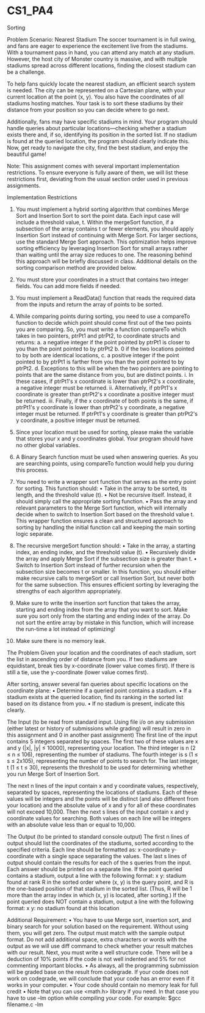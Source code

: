 # CS1_PA4
 Sorting

Problem Scenario: Nearest Stadium
The soccer tournament is in full swing, and fans are eager to experience the excitement live from the
stadiums. With a tournament pass in hand, you can attend any match at any stadium. However, the host city
of Monster country is massive, and with multiple stadiums spread across different locations, finding the closest
stadium can be a challenge.

To help fans quickly locate the nearest stadium, an efficient search system is needed. The city can be
represented on a Cartesian plane, with your current location at the point (x, y). You also have the coordinates
of all stadiums hosting matches. Your task is to sort these stadiums by their distance from your position so
you can decide where to go next.

Additionally, fans may have specific stadiums in mind. Your program should handle queries about particular
locations—checking whether a stadium exists there and, if so, identifying its position in the sorted list. If no
stadium is found at the queried location, the program should clearly indicate this.
Now, get ready to navigate the city, find the best stadium, and enjoy the beautiful game!

Note: This assignment comes with several important implementation restrictions. To ensure everyone is fully
aware of them, we will list these restrictions first, deviating from the usual section order used in previous
assignments.

Implementation Restrictions
1. You must implement a hybrid sorting algorithm that combines Merge Sort and Insertion Sort to sort the
point data. Each input case will include a threshold value, t. Within the mergeSort function, if a subsection
of the array contains t or fewer elements, you should apply Insertion Sort instead of continuing with
Merge Sort. For larger sections, use the standard Merge Sort approach.
This optimization helps improve sorting efficiency by leveraging Insertion Sort for small arrays rather than
waiting until the array size reduces to one. The reasoning behind this approach will be briefly discussed in
class. Additional details on the sorting comparison method are provided below.

2. You must store your coordinates in a struct that contains two integer fields. You can add more fields if
needed.

3. You must implement a ReadData() function that reads the required data from the inputs and return the
array of points to be sorted.

4. While comparing points during sorting, you need to use a compareTo function to decide which point should
come first out of the two points you are comparing. So, you must write a function compareTo which
takes in two pointers, ptrPt1 and ptrPt2, to coordinate structs and returns:
   a. a negative integer if the point pointed by ptrPt1 is closer to you than the point pointed to by ptrPt2
   b. 0 if the two locations pointed to by both are identical locations,
   c. a positive integer if the point pointed to by ptrPt1 is farther from you than the point pointed to by ptrPt2.
   d. Exceptions to this will be when the two pointers are pointing to points that are the same distance
      from you, but are distinct points.
         i. In these cases, if ptrPt1's x coordinate is lower than ptrPt2's x coordinate, a negative integer
            must be returned.
         ii. Alternatively, if ptrPt1's x coordinate is greater than ptrPt2's x coordinate a positive integer
             must be returned.
         iii. Finally, if the x coordinate of both points is the same, if ptrPt1's y coordinate is lower than
              ptrPt2's y coordinate, a negative integer must be returned. If ptrPt1's y coordinate is greater
              than ptrPt2's y coordinate, a positive integer must be returned.

5. Since your location must be used for sorting, please make the variable that stores your x and y coordinates
global. Your program should have no other global variables.

6. A Binary Search function must be used when answering queries. As you are searching points, using
compareTo function would help you during this process.

7. You need to write a wrapper sort function that serves as the entry point for sorting. This function should:
   • Take in the array to be sorted, its length, and the threshold value (t).
   • Not be recursive itself. Instead, it should simply call the appropriate sorting function.
   • Pass the array and relevant parameters to the Merge Sort function, which will internally decide when
     to switch to Insertion Sort based on the threshold value t.
     This wrapper function ensures a clean and structured approach to sorting by handling the initial function
     call and keeping the main sorting logic separate.

8. The recursive mergeSort function should:
   • Take in the array, a starting index, an ending index, and the threshold value (t).
   • Recursively divide the array and apply Merge Sort if the subsection size is greater than t.
   • Switch to Insertion Sort instead of further recursion when the subsection size becomes t or smaller.
     In this function, you should either make recursive calls to mergeSort or call Insertion Sort, but
     never both for the same subsection. This ensures efficient sorting by leveraging the strengths of
     each algorithm appropriately.

9. Make sure to write the insertion sort function that takes the array, starting and ending index from the array
that you want to sort. Make sure you sort only from the starting and ending index of the array. Do not sort
the entire array by mistake in this function, which will increase the run-time a lot instead of optimizing!

10. Make sure there is no memory leak.

The Problem
Given your location and the coordinates of each stadium, sort the list in ascending order of distance from
you. If two stadiums are equidistant, break ties by x-coordinate (lower value comes first). If there is still a tie,
use the y-coordinate (lower value comes first).

After sorting, answer several fan queries about specific locations on the coordinate plane:
   • Determine if a queried point contains a stadium.
   • If a stadium exists at the queried location, find its ranking in the sorted list based on its distance from you.
   • If no stadium is present, indicate this clearly.

The Input (to be read from standard input. Using file i/o on any submission (either latest or history of
submissions while grading) will result in zero in this assignment and 0 in another past assignment)
The first line of the input contains 5 integers separated by spaces. The first two of these values are x and y (|x|,
|y| ≤ 10000), representing your location. The third integer is n (2 ≤ n ≤ 106), representing the number of
stadiums. The fourth integer is s (1 ≤ s ≤ 2x105), representing the number of points to search for. The last
integer, t (1 ≤ t ≤ 30), represents the threshold to be used for determining whether you run Merge Sort of
Insertion Sort.

The next n lines of the input contain x and y coordinate values, respectively, separated by spaces, representing
the locations of stadiums. Each of these values will be integers and the points will be distinct (and also different
from your location) and the absolute value of x and y for all of these coordinates will not exceed 10,000.
Then the next s lines of the input contain x and y coordinate values for searching. Both values on each line
will be integers with an absolute value less than or equal to 10,000.

The Output (to be printed to standard console output)
The first n lines of output should list the coordinates of the stadiums, sorted according to the specified criteria.
Each line should be formatted as:
x-coordinate y-coordinate
with a single space separating the values.
The last s lines of output should contain the results for each of the s queries from the input. Each answer
should be printed on a separate line. If the point queried contains a stadium, output a line with the following
format:
x y: stadium found at rank R in the sorted order
where (x, y) is the query point, and R is the one-based position of that stadium in the sorted list. (Thus, R will
be 1 more than the array index in which (x, y) is located, after sorting.)
If the point queried does NOT contain a stadium, output a line with the following format:
x y: no stadium found at this location

Additional Requirement:
   • You have to use Merge sort, insertion sort, and binary search for your solution based on the
     requirement. Without using them, you will get zero. The output must match with the sample output
     format. Do not add additional space, extra characters or words with the output as we will use diff
     command to check whether your result matches with our result. Next, you must write a well structure
     code. There will be a deduction of 10% points if the code is not well indented and 5% for not
     commenting important blocks.
   • As always, all the programming submission will be graded base on the result from codegrade. If your
     code does not work on codegrade, we will conclude that your code has an error even if it works in your
     computer.
   • Your code should contain no memory leak for full credit
   • Note that you can use <math.h> library if you need. In that case you have to use –lm option while
     compiling your code.
        For example: $gcc filename.c -lm
